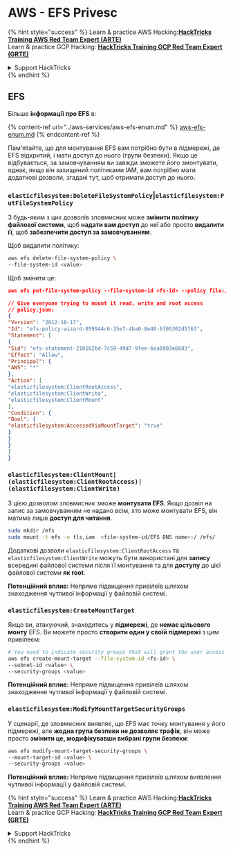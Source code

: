# AWS - EFS Privesc

{% hint style="success" %}
Learn & practice AWS Hacking:<img src="../../../.gitbook/assets/image (1).png" alt="" data-size="line">[**HackTricks Training AWS Red Team Expert (ARTE)**](https://training.hacktricks.xyz/courses/arte)<img src="../../../.gitbook/assets/image (1).png" alt="" data-size="line">\
Learn & practice GCP Hacking: <img src="../../../.gitbook/assets/image (2).png" alt="" data-size="line">[**HackTricks Training GCP Red Team Expert (GRTE)**<img src="../../../.gitbook/assets/image (2).png" alt="" data-size="line">](https://training.hacktricks.xyz/courses/grte)

<details>

<summary>Support HackTricks</summary>

* Check the [**subscription plans**](https://github.com/sponsors/carlospolop)!
* **Join the** 💬 [**Discord group**](https://discord.gg/hRep4RUj7f) or the [**telegram group**](https://t.me/peass) or **follow** us on **Twitter** 🐦 [**@hacktricks\_live**](https://twitter.com/hacktricks\_live)**.**
* **Share hacking tricks by submitting PRs to the** [**HackTricks**](https://github.com/carlospolop/hacktricks) and [**HackTricks Cloud**](https://github.com/carlospolop/hacktricks-cloud) github repos.

</details>
{% endhint %}

## EFS

Більше **інформації про EFS** в:

{% content-ref url="../aws-services/aws-efs-enum.md" %}
[aws-efs-enum.md](../aws-services/aws-efs-enum.md)
{% endcontent-ref %}

Пам'ятайте, що для монтування EFS вам потрібно бути в підмережі, де EFS відкритий, і мати доступ до нього (групи безпеки). Якщо це відбувається, за замовчуванням ви завжди зможете його змонтувати, однак, якщо він захищений політиками IAM, вам потрібно мати додаткові дозволи, згадані тут, щоб отримати доступ до нього.

### `elasticfilesystem:DeleteFileSystemPolicy`|`elasticfilesystem:PutFileSystemPolicy`

З будь-яким з цих дозволів зловмисник може **змінити політику файлової системи**, щоб **надати вам доступ** до неї або просто **видалити її**, щоб **забезпечити доступ за замовчуванням**.

Щоб видалити політику:
```bash
aws efs delete-file-system-policy \
--file-system-id <value>
```
Щоб змінити це:
```json
aws efs put-file-system-policy --file-system-id <fs-id> --policy file:///tmp/policy.json

// Give everyone trying to mount it read, write and root access
// policy.json:
{
"Version": "2012-10-17",
"Id": "efs-policy-wizard-059944c6-35e7-4ba0-8e40-6f05302d5763",
"Statement": [
{
"Sid": "efs-statement-2161b2bd-7c59-49d7-9fee-6ea8903e6603",
"Effect": "Allow",
"Principal": {
"AWS": "*"
},
"Action": [
"elasticfilesystem:ClientRootAccess",
"elasticfilesystem:ClientWrite",
"elasticfilesystem:ClientMount"
],
"Condition": {
"Bool": {
"elasticfilesystem:AccessedViaMountTarget": "true"
}
}
}
]
}
```
### `elasticfilesystem:ClientMount|(elasticfilesystem:ClientRootAccess)|(elasticfilesystem:ClientWrite)`

З цією дозволом зловмисник зможе **монтувати EFS**. Якщо дозвіл на запис за замовчуванням не надано всім, хто може монтувати EFS, він матиме лише **доступ для читання**.
```bash
sudo mkdir /efs
sudo mount -t efs -o tls,iam  <file-system-id/EFS DNS name>:/ /efs/
```
Додаткові дозволи `elasticfilesystem:ClientRootAccess` та `elasticfilesystem:ClientWrite` можуть бути використані для **запису** всередині файлової системи після її монтування та для **доступу** до цієї файлової системи **як root**.

**Потенційний вплив:** Непряме підвищення привілеїв шляхом знаходження чутливої інформації у файловій системі.

### `elasticfilesystem:CreateMountTarget`

Якщо ви, атакуючий, знаходитесь у **підмережі**, де **немає цільового монту** EFS. Ви можете просто **створити один у своїй підмережі** з цим привілеєм:
```bash
# You need to indicate security groups that will grant the user access to port 2049
aws efs create-mount-target --file-system-id <fs-id> \
--subnet-id <value> \
--security-groups <value>
```
**Потенційний вплив:** Непряме підвищення привілеїв шляхом знаходження чутливої інформації у файловій системі.

### `elasticfilesystem:ModifyMountTargetSecurityGroups`

У сценарії, де зловмисник виявляє, що EFS має точку монтування у його підмережі, але **жодна група безпеки не дозволяє трафік**, він може просто **змінити це, модифікувавши вибрані групи безпеки**:
```bash
aws efs modify-mount-target-security-groups \
--mount-target-id <value> \
--security-groups <value>
```
**Потенційний вплив:** Непряме підвищення привілеїв шляхом виявлення чутливої інформації у файловій системі.

{% hint style="success" %}
Learn & practice AWS Hacking:<img src="../../../.gitbook/assets/image (1).png" alt="" data-size="line">[**HackTricks Training AWS Red Team Expert (ARTE)**](https://training.hacktricks.xyz/courses/arte)<img src="../../../.gitbook/assets/image (1).png" alt="" data-size="line">\
Learn & practice GCP Hacking: <img src="../../../.gitbook/assets/image (2).png" alt="" data-size="line">[**HackTricks Training GCP Red Team Expert (GRTE)**<img src="../../../.gitbook/assets/image (2).png" alt="" data-size="line">](https://training.hacktricks.xyz/courses/grte)

<details>

<summary>Support HackTricks</summary>

* Check the [**subscription plans**](https://github.com/sponsors/carlospolop)!
* **Join the** 💬 [**Discord group**](https://discord.gg/hRep4RUj7f) or the [**telegram group**](https://t.me/peass) or **follow** us on **Twitter** 🐦 [**@hacktricks\_live**](https://twitter.com/hacktricks\_live)**.**
* **Share hacking tricks by submitting PRs to the** [**HackTricks**](https://github.com/carlospolop/hacktricks) and [**HackTricks Cloud**](https://github.com/carlospolop/hacktricks-cloud) github repos.

</details>
{% endhint %}
